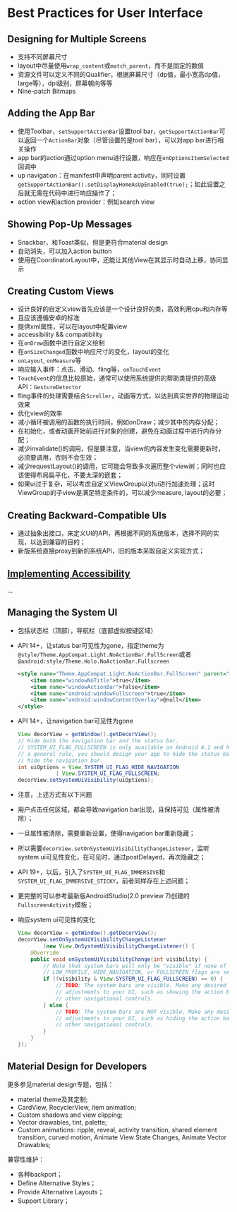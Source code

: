 # Best Practices for User Interface

## Designing for Multiple Screens
+  支持不同屏幕尺寸
  +  layout中尽量使用`wrap_content`或`match_parent`，而不是固定的数值
  +  资源文件可以定义不同的Qualifier，根据屏幕尺寸（dp值，最小宽高dp值，large等），dpi级别，屏幕朝向等等
  +  Nine-patch Bitmaps
  
## Adding the App Bar
+  使用Toolbar，`setSupportActionBar`设置tool bar，`getSupportActionBar`可以返回一个`ActionBar`对象（尽管设置的是tool bar），可以对app bar进行相关操作
+  app bar的action通过option menu进行设置，响应在`onOptionsItemSelected`回调中
+  up navigation：在manifest中声明parent activity，同时设置`getSupportActionBar().setDisplayHomeAsUpEnabled(true);`；如此设置之后就无需在代码中进行响应操作了；
+  action view和action provider：例如search view

## Showing Pop-Up Messages
+  Snackbar，和Toast类似，但是更符合material design
+  自动消失，可以加入action button
+  使用在CoordinatorLayout中，还能让其他View在其显示时自动上移，协同显示
  
## Creating Custom Views
+  设计良好的自定义view首先应该是一个设计良好的类，高效利用cpu和内存等
+  且应该遵循安卓的标准
+  提供xml属性，可以在layout中配置view
+  accessibility  &&  compatibility
+  在`onDraw`函数中进行自定义绘制
+  在`onSizeChanged`函数中响应尺寸的变化，layout的变化
+  `onLayout`, `onMeasure`等
+  响应输入事件：点击、滑动、fling等，`onTouchEvent`
+  `TouchEvent`的信息比较原始，通常可以使用系统提供的帮助类提供的高级API：`GestureDetector`
+  fling事件的处理需要结合`Scroller`，动画等方式，以达到真实世界的物理运动效果
+  优化view的效率
  +  减小循环被调用的函数的执行时间，例如onDraw；减少其中的内存分配；
  +  在初始化，或者动画开始前进行对象的创建，避免在动画过程中进行内存分配；
  +  减少invalidate()的调用，但是要注意，当view的内容发生变化需要更新时，必须要调用，否则不会生效；
  +  减少requestLayout()的调用，它可能会导致多次遍历整个view树；同时也应该使得布局扁平化，不要太深的嵌套；
  +  如果ui过于复杂，可以考虑自定义ViewGroup以对ui进行加速处理；这时ViewGroup的子view是满足特定条件的，可以减少measure, layout的必要；

## Creating Backward-Compatible UIs
+  通过抽象出接口，来定义UI的API，再根据不同的系统版本，选择不同的实现，以达到兼容的目的；
+  新版系统直接proxy到新的系统API，旧的版本采取自定义实现方式；

## [Implementing Accessibility](http://developer.android.com/training/accessibility/index.html)
...

## Managing the System UI
+  包括状态栏（顶部），导航栏（底部虚拟按键区域）
+  API 14+，让status bar可见性为gone，指定theme为`@style/Theme.AppCompat.Light.NoActionBar.FullScreen`或者`@android:style/Theme.Holo.NoActionBar.Fullscreen`

    ```xml
    <style name="Theme.AppCompat.Light.NoActionBar.FullScreen" parent="@style/Theme.AppCompat.Light">
        <item name="windowNoTitle">true</item>
        <item name="windowActionBar">false</item>
        <item name="android:windowFullscreen">true</item>
        <item name="android:windowContentOverlay">@null</item>
    </style>
    ```
+  API 14+，让navigation bar可见性为gone

    ```java
    View decorView = getWindow().getDecorView();
    // Hide both the navigation bar and the status bar.
    // SYSTEM_UI_FLAG_FULLSCREEN is only available on Android 4.1 and higher, but as
    // a general rule, you should design your app to hide the status bar whenever you
    // hide the navigation bar.
    int uiOptions = View.SYSTEM_UI_FLAG_HIDE_NAVIGATION
                | View.SYSTEM_UI_FLAG_FULLSCREEN;
    decorView.setSystemUiVisibility(uiOptions);
    ```

+  注意，上述方式有以下问题
  +  用户点击任何区域，都会导致navigation bar出现，且保持可见（属性被清除）；
  +  一旦属性被清除，需要重新设置，使得navigation bar重新隐藏；
  +  所以需要`decorView.setOnSystemUiVisibilityChangeListener`，监听system ui可见性变化，在可见时，通过postDelayed，再次隐藏之；
+  API 19+，以后，引入了`SYSTEM_UI_FLAG_IMMERSIVE`和`SYSTEM_UI_FLAG_IMMERSIVE_STICKY`，前者同样存在上述问题；
+  更完整的可以参考最新版AndroidStudio(2.0 preview 7)创建的`FullscreenActivity`模板；
+  响应system ui可见性的变化

    ```java
    View decorView = getWindow().getDecorView();
    decorView.setOnSystemUiVisibilityChangeListener
            (new View.OnSystemUiVisibilityChangeListener() {
        @Override
        public void onSystemUiVisibilityChange(int visibility) {
            // Note that system bars will only be "visible" if none of the
            // LOW_PROFILE, HIDE_NAVIGATION, or FULLSCREEN flags are set.
            if ((visibility & View.SYSTEM_UI_FLAG_FULLSCREEN) == 0) {
                // TODO: The system bars are visible. Make any desired
                // adjustments to your UI, such as showing the action bar or
                // other navigational controls.
            } else {
                // TODO: The system bars are NOT visible. Make any desired
                // adjustments to your UI, such as hiding the action bar or
                // other navigational controls.
            }
        }
    });
    ```

## Material Design for Developers
更多参见material design专题，包括：

+  material theme及其定制;
+  CardView, RecyclerView, item animation;
+  Custom shadows and view clipping;
+  Vector drawables, tint, palette;
+  Custom animations: ripple, reveal, activity transition, shared element transition, curved motion, Animate View State Changes, Animate Vector Drawables;

兼容性维护：

+  各种backport；
+  Define Alternative Styles；
+  Provide Alternative Layouts；
+  Support Library；